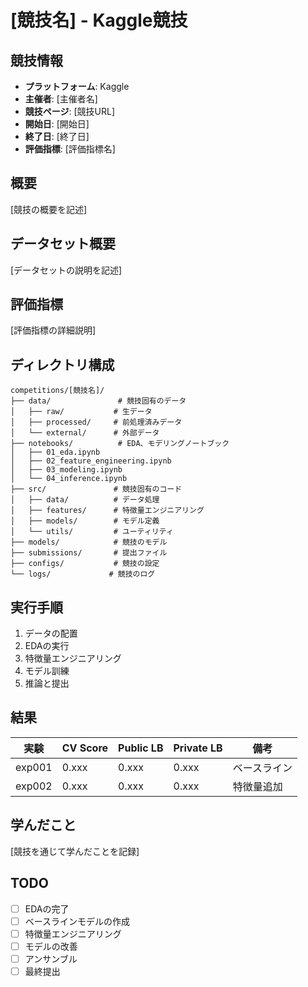 # [競技名] - Kaggle競技

## 競技情報

- **プラットフォーム**: Kaggle
- **主催者**: [主催者名]
- **競技ページ**: [競技URL]
- **開始日**: [開始日]
- **終了日**: [終了日]
- **評価指標**: [評価指標名]

## 概要

[競技の概要を記述]

## データセット概要

[データセットの説明を記述]

## 評価指標

[評価指標の詳細説明]

## ディレクトリ構成

```
competitions/[競技名]/
├── data/               # 競技固有のデータ
│   ├── raw/           # 生データ
│   ├── processed/     # 前処理済みデータ
│   └── external/      # 外部データ
├── notebooks/          # EDA、モデリングノートブック
│   ├── 01_eda.ipynb
│   ├── 02_feature_engineering.ipynb
│   ├── 03_modeling.ipynb
│   └── 04_inference.ipynb
├── src/               # 競技固有のコード
│   ├── data/          # データ処理
│   ├── features/      # 特徴量エンジニアリング
│   ├── models/        # モデル定義
│   └── utils/         # ユーティリティ
├── models/            # 競技のモデル
├── submissions/       # 提出ファイル
├── configs/           # 競技の設定
└── logs/             # 競技のログ
```

## 実行手順

1. データの配置
2. EDAの実行
3. 特徴量エンジニアリング
4. モデル訓練
5. 推論と提出

## 結果

| 実験 | CV Score | Public LB | Private LB | 備考 |
|------|----------|-----------|------------|------|
| exp001 | 0.xxx | 0.xxx | 0.xxx | ベースライン |
| exp002 | 0.xxx | 0.xxx | 0.xxx | 特徴量追加 |

## 学んだこと

[競技を通じて学んだことを記録]

## TODO

- [ ] EDAの完了
- [ ] ベースラインモデルの作成
- [ ] 特徴量エンジニアリング
- [ ] モデルの改善
- [ ] アンサンブル
- [ ] 最終提出
